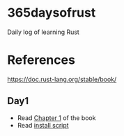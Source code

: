 # 365daysofrust
Daily log of learning Rust

# References
https://doc.rust-lang.org/stable/book/


## Day1

 * Read [Chapter 1](https://doc.rust-lang.org/stable/book/ch01-00-getting-started.html) of the book
 * Read [install script](https://github.com/rust-lang/rustup/blob/master/rustup-init.sh)
